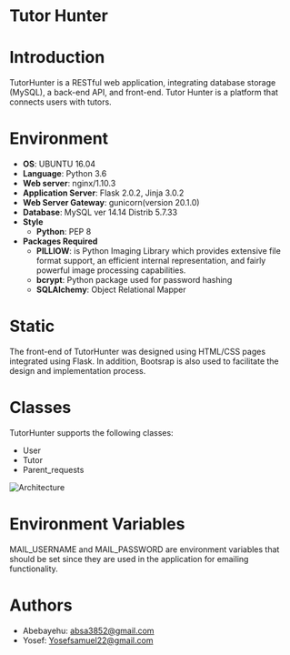 # Tutor Hunter

# Introduction
TutorHunter is a RESTful web application, integrating database storage (MySQL), a back-end API, and front-end. Tutor Hunter is a platform that connects users with tutors.
# Environment
* <b>OS</b>: UBUNTU 16.04
* <b>Language</b>: Python 3.6
* <b>Web server</b>: nginx/1.10.3
* <b>Application Server</b>: Flask 2.0.2, Jinja 3.0.2
* <b>Web Server Gateway</b>: gunicorn(version 20.1.0)
* <b>Database</b>: MySQL ver 14.14 Distrib 5.7.33
* <b>Style</b>
   <ul><li><b>Python</b>: PEP 8</li>
  </ul>
* <b>Packages Required</b>
  <ul><li><b>PILLIOW</b>: is Python Imaging Library which provides extensive file format support, an efficient internal representation, and fairly powerful image processing capabilities.</li>
  <li><b>bcrypt</b>: Python package used for password hashing</li>
  <li><b>SQLAlchemy</b>: Object Relational Mapper</li>
  </ul>
# Static
The front-end of TutorHunter was designed using HTML/CSS pages integrated using Flask. In addition, Bootsrap is also used to facilitate the design and implementation process.
# Classes
TutorHunter supports the following classes:
* User
* Tutor
* Parent_requests

![Architecture](architecture.png)

# Environment Variables
MAIL_USERNAME and MAIL_PASSWORD are environment variables that should be set since they are used in the application for emailing functionality.
# Authors
+ Abebayehu: <absa3852@gmail.com> 
+ Yosef: <Yosefsamuel22@gmail.com>
